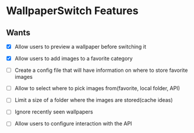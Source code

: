 # WallpaperSwitch Features 

## Wants 

- [x] Allow users to preview a wallpaper before switching it
- [x] Allow users to add images to a favorite category
- [ ] Create a config file that will have information on where to store favorite images
- [ ] Allow to select where to pick images from(favorite, local folder, API) 
- [ ] Limit a size of a folder where the images are stored(cache ideas)
- [ ] Ignore recently seen wallpapers 
- [ ] Allow users to configure interaction with the API





